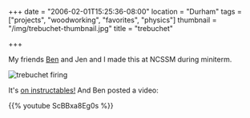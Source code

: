 +++
date = "2006-02-01T15:25:36-08:00"
location = "Durham"
tags = ["projects", "woodworking", "favorites", "physics"]
thumbnail = "/img/trebuchet-thumbnail.jpg"
title = "trebuchet"

+++

My friends [Ben](http://benjaminreinhardt.com) and Jen and I made this at NCSSM during miniterm.

<!--more-->

![trebuchet firing](/img/trebuchet-firing.jpg)

It's [on instructables!](http://www.instructables.com/id/Trebuchet-of-the-large-variety-a-work-in-progress/)
And Ben posted a video:

{{% youtube ScBBxa8Eg0s %}}
